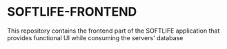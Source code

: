 # SOFTLIFE-FRONTEND
This repository contains the frontend part of the SOFTLIFE application that provides functional UI while consuming the servers' database
